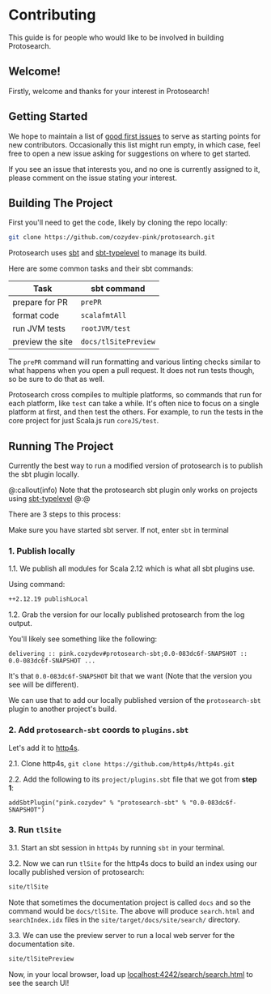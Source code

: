 # Contributing

This guide is for people who would like to be involved in building Protosearch.


## Welcome!

Firstly, welcome and thanks for your interest in Protosearch!


## Getting Started

We hope to maintain a list of [good first issues] to serve as starting points for new contributors.
Occasionally this list might run empty, in which case, feel free to open a new issue asking for suggestions on where to get started.

If you see an issue that interests you, and no one is currently assigned to it, please comment on the issue stating your interest.


## Building The Project

First you'll need to get the code, likely by cloning the repo locally:

```sh
git clone https://github.com/cozydev-pink/protosearch.git
```

Protosearch uses [sbt] and [sbt-typelevel] to manage its build.

Here are some common tasks and their sbt commands:

| Task             | sbt command          |
| --------------   | -------------------- |
| prepare for PR   | `prePR`              |
| format code      | `scalafmtAll`        |
| run JVM tests    | `rootJVM/test`       |
| preview the site | `docs/tlSitePreview` |

The `prePR` command will run formatting and various linting checks similar to what happens when you open a pull request.
It does not run tests though, so be sure to do that as well.

Protosearch cross compiles to multiple platforms, so commands that run for each platform, like `test` can take a while.
It's often nice to focus on a single platform at first, and then test the others.
For example, to run the tests in the core project for just Scala.js run `coreJS/test`.


## Running The Project

Currently the best way to run a modified version of protosearch is to publish the sbt plugin locally.

@:callout(info)
Note that the protosearch sbt plugin only works on projects using [sbt-typelevel]
@:@

There are 3 steps to this process:

Make sure you have started sbt server. If not, enter `sbt` in terminal

### 1. Publish locally
   
1.1. We publish all modules for Scala 2.12 which is what all sbt plugins use.

Using command:
   
```sh
++2.12.19 publishLocal
```

1.2. Grab the version for our locally published protosearch from the log output.
 
You'll likely see something like the following:

```
delivering :: pink.cozydev#protosearch-sbt;0.0-083dc6f-SNAPSHOT :: 0.0-083dc6f-SNAPSHOT ...
```
It's that `0.0-083dc6f-SNAPSHOT` bit that we want (Note that the version you see will be different).
    
We can use that to add our locally published version of the `protosearch-sbt` plugin to another project's build.

### 2. Add `protosearch-sbt` coords to `plugins.sbt`

Let's add it to [http4s].
    
2.1. Clone http4s, `git clone https://github.com/http4s/http4s.git`
   
2.2. Add the following to its `project/plugins.sbt` file that we got from **step 1**:
    
```
addSbtPlugin("pink.cozydev" % "protosearch-sbt" % "0.0-083dc6f-SNAPSHOT")
```
   
### 3. Run `tlSite`

3.1. Start an sbt session in `http4s` by running `sbt` in your terminal.

3.2. Now we can run `tlSite` for the http4s docs to build an index using our locally published version of protosearch:
    
```sh
site/tlSite
```
Note that sometimes the documentation project is called `docs` and so the command would be `docs/tlSite`.
The above will produce `search.html` and `searchIndex.idx` files in the `site/target/docs/site/search/` directory.

3.3. We can use the preview server to run a local web server for the documentation site.

```sh
site/tlSitePreview
```
    

Now, in your local browser, load up [localhost:4242/search/search.html](http://localhost:4242/search/search.html) to see the search UI!


[good first issues]: https://github.com/cozydev-pink/protosearch/issues?q=is%3Aissue+is%3Aopen+label%3A%22good+first+issue%22
[sbt]: https://www.scala-sbt.org/download/
[sbt-typelevel]: https://typelevel.org/sbt-typelevel/
[http4s]: https://http4s.org/
